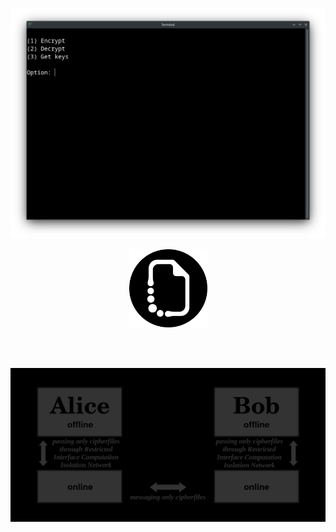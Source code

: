 <p align="center">
  <img src="https://raw.githubusercontent.com/compromise-evident/OTP/main/Other/Terminal_7a06df4178af6b39721bd830440e5bfe.png">
</p>

<p align="center">
  <img src="https://raw.githubusercontent.com/compromise-evident/OTP/main/Other/OTP_icon_2bffa55808bf0e811e7db8bbf640e390.png" width="125">
</p>

<br>
<br>

<p align="center">
  <img src="https://raw.githubusercontent.com/compromise-evident/OTP/main/Other/Secure_chat.png">
</p>
